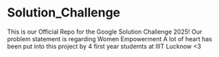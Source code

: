 # Solution_Challenge
This is our Official Repo for the Google Solution Challenge 2025!
Our problem statement is regarding Women Empowerment
A lot of heart has been put into this project by 4 first year studemts at IIIT Lucknow <3